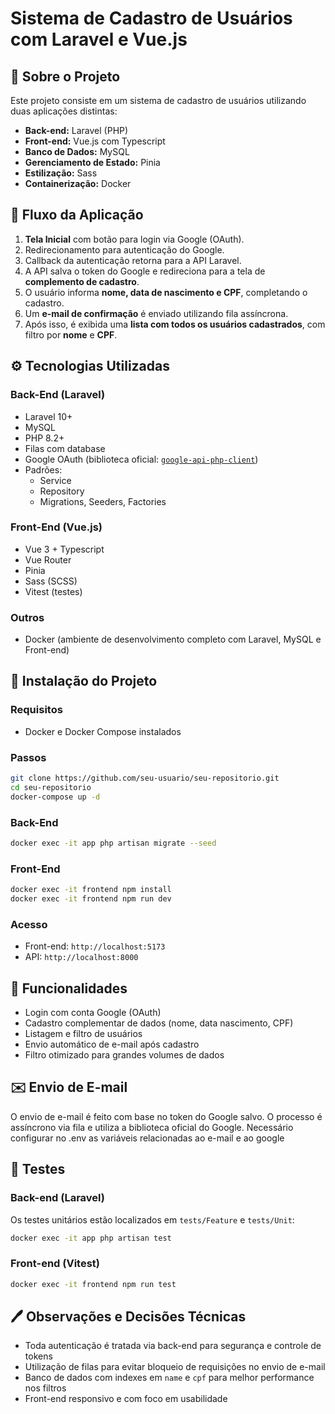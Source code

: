 # Sistema de Cadastro de Usuários com Laravel e Vue.js

## 📄 Sobre o Projeto
Este projeto consiste em um sistema de cadastro de usuários utilizando duas aplicações distintas:
- **Back-end:** Laravel (PHP)
- **Front-end:** Vue.js com Typescript
- **Banco de Dados:** MySQL
- **Gerenciamento de Estado:** Pinia
- **Estilização:** Sass
- **Containerização:** Docker

## 🔄 Fluxo da Aplicação
1. **Tela Inicial** com botão para login via Google (OAuth).
2. Redirecionamento para autenticação do Google.
3. Callback da autenticação retorna para a API Laravel.
4. A API salva o token do Google e redireciona para a tela de **complemento de cadastro**.
5. O usuário informa **nome, data de nascimento e CPF**, completando o cadastro.
6. Um **e-mail de confirmação** é enviado utilizando fila assíncrona.
7. Após isso, é exibida uma **lista com todos os usuários cadastrados**, com filtro por **nome** e **CPF**.

## ⚙️ Tecnologias Utilizadas

### Back-End (Laravel)
- Laravel 10+
- MySQL
- PHP 8.2+
- Filas com database
- Google OAuth (biblioteca oficial: [`google-api-php-client`](https://github.com/googleapis/google-api-php-client))
- Padrões:
  - Service
  - Repository
  - Migrations, Seeders, Factories

### Front-End (Vue.js)
- Vue 3 + Typescript
- Vue Router
- Pinia
- Sass (SCSS)
- Vitest (testes)

### Outros
- Docker (ambiente de desenvolvimento completo com Laravel, MySQL e Front-end)

## 📁 Instalação do Projeto

### Requisitos
- Docker e Docker Compose instalados

### Passos

```bash
git clone https://github.com/seu-usuario/seu-repositorio.git
cd seu-repositorio
docker-compose up -d
```

### Back-End
```bash
docker exec -it app php artisan migrate --seed
```

### Front-End
```bash
docker exec -it frontend npm install
docker exec -it frontend npm run dev
```

### Acesso
- Front-end: `http://localhost:5173`
- API: `http://localhost:8000`

## 🚀 Funcionalidades
- Login com conta Google (OAuth)
- Cadastro complementar de dados (nome, data nascimento, CPF)
- Listagem e filtro de usuários
- Envio automático de e-mail após cadastro
- Filtro otimizado para grandes volumes de dados

## ✉️ Envio de E-mail
O envio de e-mail é feito com base no token do Google salvo. O processo é assíncrono via fila e utiliza a biblioteca oficial do Google.
Necessário configurar no .env as variáveis relacionadas ao e-mail e ao google

## 🔧 Testes

### Back-end (Laravel)
Os testes unitários estão localizados em `tests/Feature` e `tests/Unit`:
```bash
docker exec -it app php artisan test
```

### Front-end (Vitest)
```bash
docker exec -it frontend npm run test
```

## 🖊️ Observações e Decisões Técnicas
- Toda autenticação é tratada via back-end para segurança e controle de tokens
- Utilização de filas para evitar bloqueio de requisições no envio de e-mail
- Banco de dados com indexes em `name` e `cpf` para melhor performance nos filtros
- Front-end responsivo e com foco em usabilidade



